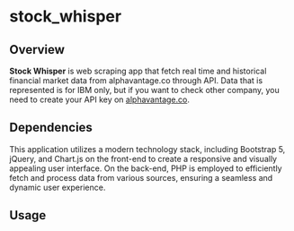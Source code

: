 # stock_whisper

## Overview
**Stock Whisper** is web scraping app that fetch real time and historical 
financial market data from alphavantage.co through API. Data that is represented 
is for IBM only, but if you want to check other company, you need to create your 
API key on [alphavantage.co](https://www.alphavantage.co/support/#api-key).

## Dependencies
This application utilizes a modern technology stack, including Bootstrap 5, jQuery, 
and Chart.js on the front-end to create a responsive and visually appealing user 
interface. On the back-end, PHP is employed to efficiently fetch and process 
data from various sources, ensuring a seamless and dynamic user experience.

## Usage

